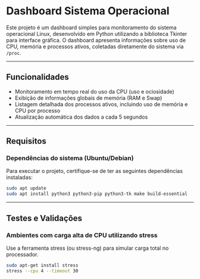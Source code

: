# Dashboard Sistema Operacional

Este projeto é um dashboard simples para monitoramento do sistema operacional Linux, desenvolvido em Python utilizando a biblioteca Tkinter para interface gráfica. O dashboard apresenta informações sobre uso de CPU, memória e processos ativos, coletadas diretamente do sistema via `/proc`.

---

## Funcionalidades

- Monitoramento em tempo real do uso da CPU (uso e ociosidade)
- Exibição de informações globais de memória (RAM e Swap)
- Listagem detalhada dos processos ativos, incluindo uso de memória e CPU por processo
- Atualização automática dos dados a cada 5 segundos

---

## Requisitos

### Dependências do sistema (Ubuntu/Debian)

Para executar o projeto, certifique-se de ter as seguintes dependências instaladas:

```bash
sudo apt update
sudo apt install python3 python3-pip python3-tk make build-essential
```
---
## Testes e Validações

### Ambientes com carga alta de CPU utilizando stress
Use a ferramenta stress (ou stress-ng) para simular carga total no processador.
```bash
sudo apt-get install stress
stress --cpu 4 --timeout 30
```
